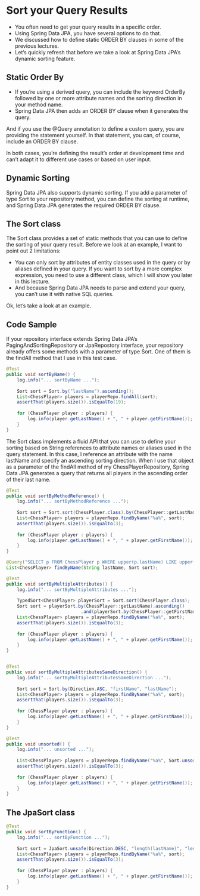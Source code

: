 
# Sort your Query Results


- You often need to get your query results in a specific order.
- Using Spring Data JPA, you have several options to do that. 
- We discussed how to define static ORDER BY clauses in some of the previous lectures. 
- Let‘s quickly refresh that before we take a look at Spring Data JPA‘s dynamic sorting feature.


## Static Order By

- If you’re using a derived query, you can include the keyword OrderBy followed by one or more attribute names and the sorting direction in your method name.
- Spring Data JPA then adds an ORDER BY clause when it generates the query.

And if you use the @Query annotation to define a custom query, you are providing the statement yourself. In that statement, you can, of course, include an ORDER BY clause.

In both cases, you’re defining the result’s order at development time and can’t adapt it to different use cases or based on user input.



## Dynamic Sorting
Spring Data JPA also supports dynamic sorting. If you add a parameter of type Sort to your repository method, you can define the sorting at runtime, and Spring Data JPA generates the required ORDER BY clause.

## The Sort class
The Sort class provides a set of static methods that you can use to define the sorting of your query result. Before we look at an example, I want to point out 2 limitations:

- You can only sort by attributes of entity classes used in the query or by aliases defined in your query. If you want to sort by a more complex expression, you need to use a different class, which I will show you later in this lecture.
- And because Spring Data JPA needs to parse and extend your query, you can’t use it with native SQL queries.

Ok, let’s take a look at an example.

## Code Sample
If your repository interface extends Spring Data JPA’s PagingAndSortingRepository or JpaRepostory interface, your repository already offers some methods with a parameter of type Sort. One of them is the findAll method that I use in this test case.

```java
@Test
public void sortByName() {
    log.info("... sortByName ...");
 
    Sort sort = Sort.by("lastName").ascending();
    List<ChessPlayer> players = playerRepo.findAll(sort);
    assertThat(players.size()).isEqualTo(19);
     
    for (ChessPlayer player : players) {
        log.info(player.getLastName() + ", " + player.getFirstName()); 
    }
}
```
The Sort class implements a fluid API that you can use to define your sorting based on String references to attribute names or aliases used in the query statement.
In this case, I reference an attribute with the name lastName and specify an ascending sorting direction. When I use that object as a parameter of the findAll method of my ChessPlayerRepository, Spring Data JPA generates a query that returns all players in the ascending order of their last name.

```java
@Test
public void sortByMethodReference() {
    log.info("... sortByMethodReference ...");
 
    Sort sort = Sort.sort(ChessPlayer.class).by(ChessPlayer::getLastName).ascending();
    List<ChessPlayer> players = playerRepo.findByName("%a%", sort);
    assertThat(players.size()).isEqualTo(3);
     
    for (ChessPlayer player : players) {
        log.info(player.getLastName() + ", " + player.getFirstName()); 
    }
}

```

```java
@Query("SELECT p FROM ChessPlayer p WHERE upper(p.lastName) LIKE upper(:lastName)")
List<ChessPlayer> findByName(String lastName, Sort sort);
```

```java
@Test
public void sortByMultipleAttributes() {
    log.info("... sortByMultipleAttributes ...");
 
    TypedSort<ChessPlayer> playerSort = Sort.sort(ChessPlayer.class);
    Sort sort = playerSort.by(ChessPlayer::getLastName).ascending()
                            .and(playerSort.by(ChessPlayer::getFirstName).ascending());
    List<ChessPlayer> players = playerRepo.findByName("%a%", sort);
    assertThat(players.size()).isEqualTo(3);
     
    for (ChessPlayer player : players) {
        log.info(player.getLastName() + ", " + player.getFirstName()); 
    }
}
```

```java

@Test
public void sortByMultipleAttributesSameDirection() {
    log.info("... sortByMultipleAttributesSameDirection ...");
 
    Sort sort = Sort.by(Direction.ASC, "firstName", "lastName");
    List<ChessPlayer> players = playerRepo.findByName("%a%", sort);
    assertThat(players.size()).isEqualTo(3);
     
    for (ChessPlayer player : players) {
        log.info(player.getLastName() + ", " + player.getFirstName()); 
    }
}
```

```java
@Test
public void unsorted() {
    log.info("... unsorted ...");
 
    List<ChessPlayer> players = playerRepo.findByName("%a%", Sort.unsorted());
    assertThat(players.size()).isEqualTo(3);
     
    for (ChessPlayer player : players) {
        log.info(player.getLastName() + ", " + player.getFirstName()); 
    }
}
```

## The JpaSort class
```java
@Test
public void sortByFunction() {
    log.info("... sortByFunction ...");
 
    Sort sort = JpaSort.unsafe(Direction.DESC, "length(lastName)", "length(firstName)");
    List<ChessPlayer> players = playerRepo.findByName("%a%", sort);
    assertThat(players.size()).isEqualTo(3);
     
    for (ChessPlayer player : players) {
        log.info(player.getLastName() + ", " + player.getFirstName()); 
    }
}
```